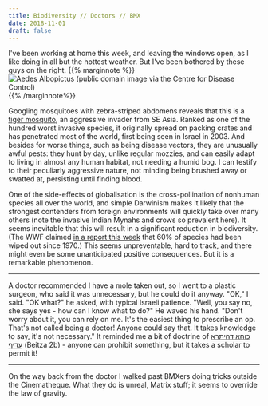 ```yaml
---
title: Biodiversity // Doctors // BMX
date: 2018-11-01
draft: false
---
```


I've been working at home this week, and leaving the windows open, as I like doing in all but the hottest weather. But I've been bothered by these guys on the right. {{% marginnote %}}![Aedes Albopictus (public domain image via the Centre for Disease Control)](/img/Aedes_Albopictus.jpg){{% /marginnote%}} 

Googling mosquitoes with zebra-striped abdomens reveals that this is a [tiger mosquito](https://en.wikipedia.org/wiki/Aedes_albopictus), an aggressive invader from SE Asia. Ranked as one of the hundred worst invasive species, it originally spread on packing crates and has penetrated most of the world, first being seen in Israel in 2003. And besides for worse things, such as being disease vectors, they are unusually awful pests: they hunt by day, unlike regular mozzies, and can easily adapt to living in almost any human habitat, not needing a humid bog. I can testify to their peculiarly aggressive nature, not minding being brushed away or swatted at, persisting until finding blood.

One of the side-effects of globalisation is the cross-pollination of nonhuman species all over the world, and simple Darwinism makes it likely that the strongest contenders from foreign environments will quickly take over many others (note the invasive Indian Mynahs and crows so prevalent here). It seems inevitable that this will result in a significant reduction in biodiversity. (The WWF claimed [in a report this week](https://qz.com/1443473/wwf-living-planet-report-says-humans-wiped-out-60-of-animals-since-1970/) that 60% of species had been wiped out since 1970.) This seems unpreventable, hard to track, and there might even be some unanticipated positive consequences. But it is a remarkable phenomenon.

* * *

A doctor recommended I have a mole taken out, so I went to a plastic surgeon, who said it was unnecessary, but he could do it anyway. "OK," I said. "OK what?" he asked, with typical Israeli patience. "Well, you say no, she says yes - how can I know what to do?" He waved his hand. "Don't worry about it, you can rely on me. It's the easiest thing to prescribe an op. That's not called being a doctor! Anyone could say that. It takes knowledge to say, it's not necessary." It reminded me a bit of doctrine of [כוחא דהיתרא עדיף](https://he.wikipedia.org/wiki/%D7%9B%D7%95%D7%97_%D7%93%D7%94%D7%99%D7%AA%D7%A8%D7%90_%D7%A2%D7%93%D7%99%D7%A3) (Beitza 2b) - anyone can prohibit something, but it takes a scholar to permit it!

* * *

On the way back from the doctor I walked past BMXers doing tricks outside the Cinematheque. What they do is unreal, Matrix stuff; it seems to override the law of gravity.
